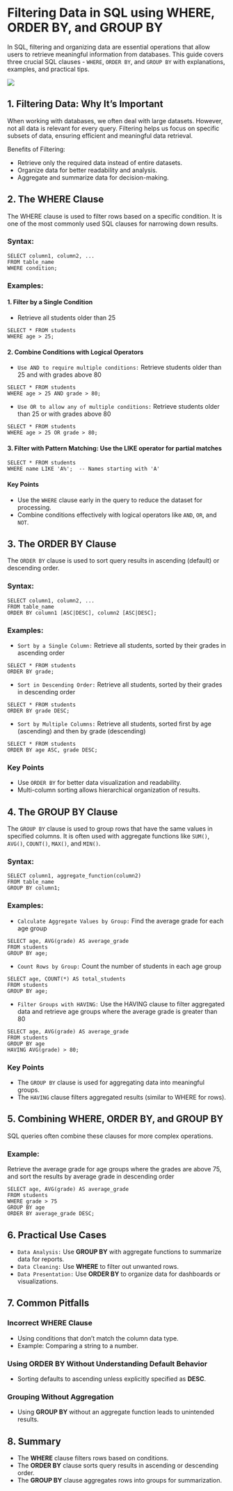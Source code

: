 # Filtering Data in SQL using WHERE, ORDER BY, and GROUP BY
In SQL, filtering and organizing data are essential operations that allow users to retrieve meaningful information from databases. This guide covers three crucial SQL clauses - `WHERE`, `ORDER BY`, and `GROUP BY` with explanations, examples, and practical tips.

[![](https://markdown-videos-api.jorgenkh.no/youtube/dWcsuQcab7s)](https://youtu.be/dWcsuQcab7s)

## 1. Filtering Data: Why It’s Important
When working with databases, we often deal with large datasets. However, not all data is relevant for every query. Filtering helps us focus on specific subsets of data, ensuring efficient and meaningful data retrieval.

Benefits of Filtering:
* Retrieve only the required data instead of entire datasets.
* Organize data for better readability and analysis.
* Aggregate and summarize data for decision-making.

## 2. The WHERE Clause
The WHERE clause is used to filter rows based on a specific condition. It is one of the most commonly used SQL clauses for narrowing down results.
### Syntax:
```
SELECT column1, column2, ...
FROM table_name
WHERE condition;
```

### Examples:
#### 1. Filter by a Single Condition
* Retrieve all students older than 25
```
SELECT * FROM students
WHERE age > 25;
```

#### 2. Combine Conditions with Logical Operators
* `Use AND to require multiple conditions:` Retrieve students older than 25 and with grades above 80
```
SELECT * FROM students
WHERE age > 25 AND grade > 80;
```

* `Use OR to allow any of multiple conditions:` Retrieve students older than 25 or with grades above 80
```
SELECT * FROM students
WHERE age > 25 OR grade > 80;
```

#### 3. Filter with Pattern Matching: Use the LIKE operator for partial matches
```
SELECT * FROM students
WHERE name LIKE 'A%';  -- Names starting with 'A'
```

#### Key Points
* Use the `WHERE` clause early in the query to reduce the dataset for processing.
* Combine conditions effectively with logical operators like `AND`, `OR`, and `NOT`.

## 3. The ORDER BY Clause
The `ORDER BY` clause is used to sort query results in ascending (default) or descending order.
### Syntax:
```
SELECT column1, column2, ...
FROM table_name
ORDER BY column1 [ASC|DESC], column2 [ASC|DESC];
```

### Examples:
* `Sort by a Single Column:` Retrieve all students, sorted by their grades in ascending order
```
SELECT * FROM students
ORDER BY grade;
```

* `Sort in Descending Order:` Retrieve all students, sorted by their grades in descending order
```
SELECT * FROM students
ORDER BY grade DESC;
```

* `Sort by Multiple Columns:` Retrieve all students, sorted first by age (ascending) and then by grade (descending)
```
SELECT * FROM students
ORDER BY age ASC, grade DESC;
```

### Key Points
* Use `ORDER BY` for better data visualization and readability.
* Multi-column sorting allows hierarchical organization of results.

## 4. The GROUP BY Clause
The `GROUP BY` clause is used to group rows that have the same values in specified columns. It is often used with aggregate functions like `SUM()`, `AVG()`, `COUNT()`, `MAX()`, and `MIN()`.
### Syntax:
```
SELECT column1, aggregate_function(column2)
FROM table_name
GROUP BY column1;
```

### Examples:
* `Calculate Aggregate Values by Group:` Find the average grade for each age group
```
SELECT age, AVG(grade) AS average_grade
FROM students
GROUP BY age;
```

* `Count Rows by Group:` Count the number of students in each age group
```
SELECT age, COUNT(*) AS total_students
FROM students
GROUP BY age;
```

* `Filter Groups with HAVING:` Use the HAVING clause to filter aggregated data and retrieve age groups where the average grade is greater than 80
```
SELECT age, AVG(grade) AS average_grade
FROM students
GROUP BY age
HAVING AVG(grade) > 80;
```

### Key Points
* The `GROUP BY` clause is used for aggregating data into meaningful groups.
* The `HAVING` clause filters aggregated results (similar to WHERE for rows).

## 5. Combining WHERE, ORDER BY, and GROUP BY
SQL queries often combine these clauses for more complex operations.
### Example:
Retrieve the average grade for age groups where the grades are above 75, and sort the results by average grade in descending order
```
SELECT age, AVG(grade) AS average_grade
FROM students
WHERE grade > 75
GROUP BY age
ORDER BY average_grade DESC;
```

## 6. Practical Use Cases
* `Data Analysis:` Use **GROUP BY** with aggregate functions to summarize data for reports.
* `Data Cleaning:` Use **WHERE** to filter out unwanted rows.
* `Data Presentation:` Use **ORDER BY** to organize data for dashboards or visualizations.

## 7. Common Pitfalls
### Incorrect WHERE Clause
* Using conditions that don’t match the column data type.
* Example: Comparing a string to a number.

### Using ORDER BY Without Understanding Default Behavior
* Sorting defaults to ascending unless explicitly specified as **DESC**.

### Grouping Without Aggregation
* Using **GROUP BY** without an aggregate function leads to unintended results.

## 8. Summary
* The **WHERE** clause filters rows based on conditions.
* The **ORDER BY** clause sorts query results in ascending or descending order.
* The **GROUP BY** clause aggregates rows into groups for summarization.